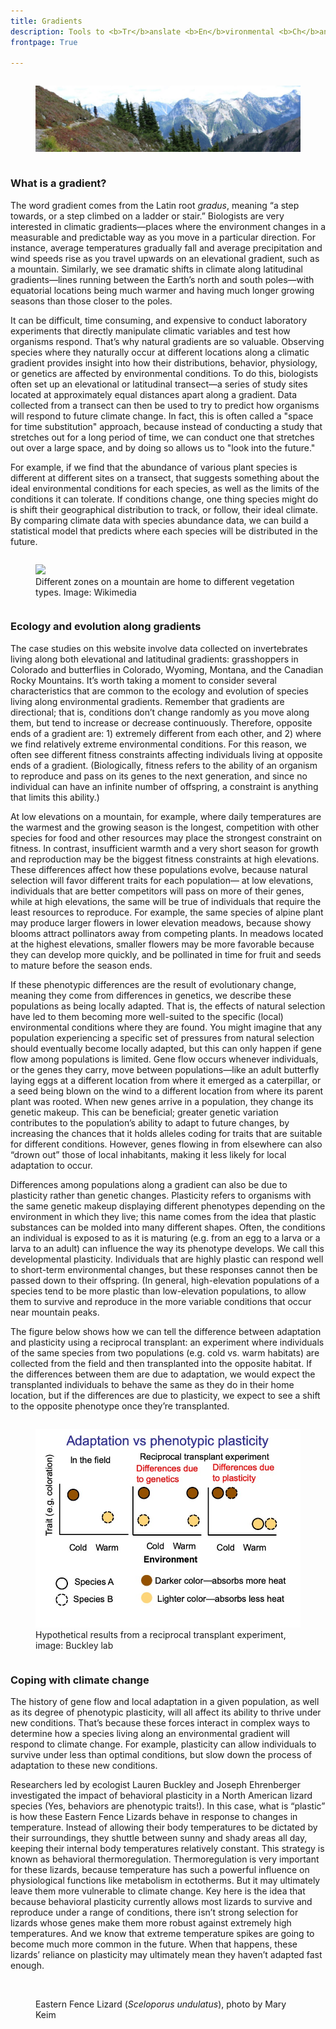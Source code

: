 ```yaml
---
title: Gradients 
description: Tools to <b>Tr</b>anslate <b>En</b>vironmental <b>Ch</b>ange into organismal responses
frontpage: True

---
```


<p>
<div style="display: flex; justify-content: center;">
<figure>
  <img src="assets/images/cropped-web6-1024x256.jpg"/>
  <figcaption></figcaption>
</figure>
</div>
</p>

### What is a gradient?

The word gradient comes from the Latin root *gradus*, meaning “a step towards, or a step climbed on a ladder or stair.” Biologists are very interested in climatic gradients—places where the environment changes in a measurable and predictable way as you move in a particular direction. For instance, average temperatures gradually fall and average precipitation and wind speeds rise as you travel upwards on an elevational gradient, such as a mountain. Similarly, we see dramatic shifts in climate along latitudinal gradients—lines running between the Earth’s north and south poles—with equatorial locations being much warmer and having much longer growing seasons than those closer to the poles.

It can be difficult, time consuming, and expensive to conduct laboratory experiments that directly manipulate climatic variables and test how organisms respond. That’s why natural gradients are so valuable. Observing species where they naturally occur at different locations along a climatic gradient provides insight into how their distributions, behavior, physiology, or genetics are affected by environmental conditions. To do this, biologists often set up an elevational or latitudinal transect—a series of study sites located at approximately equal distances apart along a gradient. Data collected from a transect can then be used to try to predict how organisms will respond to future climate change. In fact, this is often called a "space for time substitution" approach, because instead of conducting a study that stretches out for a long period of time, we can conduct one that stretches out over a large space, and by doing so allows us to "look into the future."

For example, if we find that the abundance of various plant species is different at different sites on a transect, that suggests something about the ideal environmental conditions for each species, as well as the limits of the conditions it can tolerate. If conditions change, one thing species might do is shift their geographical distribution to track, or follow, their ideal climate. By comparing climate data with species abundance data, we can build a statistical model that predicts where each species will be distributed in the future.

<p>
<div style="display: flex; justify-content: center;">
<figure>
  <img src="https://upload.wikimedia.org/wikipedia/commons/thumb/7/70/Altitudinal_zones_of_Alps_mountains-extended_diagram.svg/600px-Altitudinal_zones_of_Alps_mountains-extended_diagram.svg.png"/>
  <figcaption>
Different zones on a mountain are home to different vegetation types. Image: Wikimedia</figcaption>
</figure>
</div>
</p>

### Ecology and evolution along gradients

The case studies on this website involve data collected on invertebrates living along both elevational and latitudinal gradients: grasshoppers in Colorado and butterflies in Colorado, Wyoming, Montana, and the Canadian Rocky Mountains. It’s worth taking a moment to consider several characteristics that are common to the ecology and evolution of species living along environmental gradients. Remember that gradients are directional; that is, conditions don’t change randomly as you move along them, but tend to increase or decrease continuously. Therefore, opposite ends of a gradient are: 1) extremely different from each other, and 2) where we find relatively extreme environmental conditions. For this reason, we often see different fitness constraints affecting individuals living at opposite ends of a gradient. (Biologically, fitness refers to the ability of an organism to reproduce and pass on its genes to the next generation, and since no individual can have an infinite number of offspring, a constraint is anything that limits this ability.)

At low elevations on a mountain, for example, where daily temperatures are the warmest and the growing season is the longest, competition with other species for food and other resources may place the strongest constraint on fitness. In contrast, insufficient warmth and a very short season for growth and reproduction may be the biggest fitness constraints at high elevations. These differences affect how these populations evolve, because natural selection will favor different traits for each population— at low elevations, individuals that are better competitors will pass on more of their genes, while at high elevations, the same will be true of individuals that require the least resources to reproduce. For example, the same species of alpine plant may produce larger flowers in lower elevation meadows, because showy blooms attract pollinators away from competing plants. In meadows located at the highest elevations, smaller flowers may be more favorable because they can develop more quickly, and be pollinated in time for fruit and seeds to mature before the season ends.

If these phenotypic differences are the result of evolutionary change, meaning they come from differences in genetics, we describe these populations as being locally adapted. That is, the effects of natural selection have led to them becoming more well-suited to the specific (local) environmental conditions where they are found. You might imagine that any population experiencing a specific set of pressures from natural selection should eventually become locally adapted, but this can only happen if gene flow among populations is limited. Gene flow occurs whenever individuals, or the genes they carry, move between populations—like an adult butterfly laying eggs at a different location from where it emerged as a caterpillar, or a seed being blown on the wind to a different location from where its parent plant was rooted. When new genes arrive in a population, they change its genetic makeup. This can be beneficial; greater genetic variation contributes to the population’s ability to adapt to future changes, by increasing the chances that it holds alleles coding for traits that are suitable for different conditions. However, genes flowing in from elsewhere can also “drown out” those of local inhabitants, making it less likely for local adaptation to occur.

Differences among populations along a gradient can also be due to plasticity rather than genetic changes. Plasticity refers to organisms with the same genetic makeup displaying different phenotypes depending on the environment in which they live; this name comes from the idea that plastic substances can be molded into many different shapes. Often, the conditions an individual is exposed to as it is maturing (e.g. from an egg to a larva or a larva to an adult) can influence the way its phenotype develops. We call this developmental plasticity. Individuals that are highly plastic can respond well to short-term environmental changes, but these responses cannot then be passed down to their offspring. (In general, high-elevation populations of a species tend to be more plastic than low-elevation populations, to allow them to survive and reproduce in the more variable conditions that occur near mountain peaks.

The figure below shows how we can tell the difference between adaptation and plasticity using a reciprocal transplant: an experiment where individuals of the same species from two populations (e.g. cold vs. warm habitats) are collected from the field and then transplanted into the opposite habitat. If the differences between them are due to adaptation, we would expect the transplanted individuals to behave the same as they do in their home location, but if the differences are due to plasticity, we expect to see a shift to the opposite phenotype once they’re transplanted.

<p>
<div style="display: flex; justify-content: center;">
<figure>
<img src="assets/images/Reciptransplant.jpeg"/>
<figcaption>
Hypothetical results from a reciprocal transplant experiment, image: Buckley lab </figcaption>
</figure>
</div>
</p>


### Coping with climate change

The history of gene flow and local adaptation in a given population, as well as its degree of phenotypic plasticity, will all affect its ability to thrive under new conditions. That’s because these forces interact in complex ways to determine how a species living along an environmental gradient will respond to climate change. For example, plasticity can allow individuals to survive under less than optimal conditions, but slow down the process of adaptation to these new conditions.

Researchers led by ecologist Lauren Buckley and Joseph Ehrenberger investigated the impact of behavioral plasticity in a North American lizard species (Yes, behaviors are phenotypic traits!). In this case, what is “plastic” is how these Eastern Fence Lizards behave in response to changes in temperature. Instead of allowing their body temperatures to be dictated by their surroundings, they shuttle between sunny and shady areas all day, keeping their internal body temperatures relatively constant. This strategy is known as behavioral thermoregulation. Thermoregulation is very important for these lizards, because temperature has such a powerful influence on physiological functions like metabolism in ectotherms. But it may ultimately leave them more vulnerable to climate change. Key here is the idea that because behavioral plasticity currently allows most lizards to survive and reproduce under a range of conditions, there isn’t strong selection for lizards whose genes make them more robust against extremely high temperatures. And we know that extreme temperature spikes are going to become much more common in the future. When that happens, these lizards’ reliance on plasticity may ultimately mean they haven’t adapted fast enough.

<p>
<div style="display: flex; justify-content: center;">
<figure>
  <img src="https://live.staticflickr.com/4309/36228164446_22de4915e5_c.jpg" alt="" height="600" />
  <figcaption>
    Eastern Fence Lizard (<em>Sceloporus undulatus</em>), photo by Mary Keim</figcaption>
</figure>
</div>
</p>
